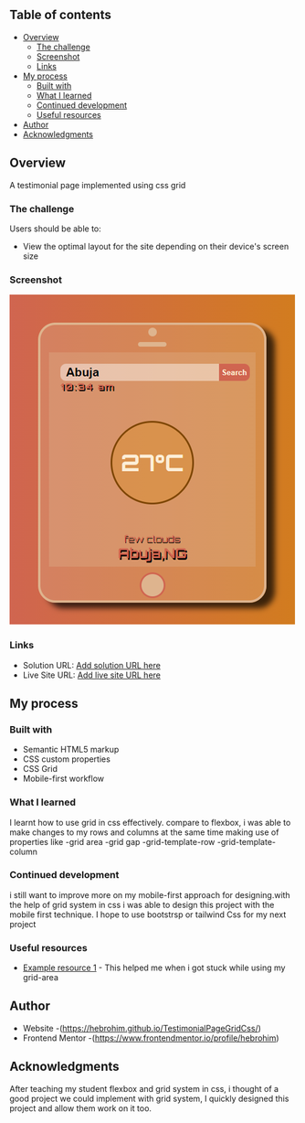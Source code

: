 ## Table of contents

- [Overview](#overview)
  - [The challenge](#the-challenge)
  - [Screenshot](#screenshot)
  - [Links](#links)
- [My process](#my-process)
  - [Built with](#built-with)
  - [What I learned](#what-i-learned)
  - [Continued development](#continued-development)
  - [Useful resources](#useful-resources)
- [Author](#author)
- [Acknowledgments](#acknowledgments)
## Overview
A testimonial page implemented using css grid
### The challenge

Users should be able to:

- View the optimal layout for the site depending on their device's screen size

### Screenshot

![](./design/screenShot.png)

### Links

- Solution URL: [Add solution URL here](https://github.com/hebrohim/weatherApp)
- Live Site URL: [Add live site URL here](https://hebrohimweatherapp.netlify.app/)

## My process

### Built with

- Semantic HTML5 markup
- CSS custom properties
- CSS Grid
- Mobile-first workflow
### What I learned

I learnt how to use grid in css effectively. compare to flexbox, i was able to make changes to my rows and columns at the same time making use of properties like 
-grid area
-grid gap
-grid-template-row
-grid-template-column

### Continued development

i still want to improve more on my mobile-first approach for designing.with the help of grid system in css i was able to design this project with the mobile first technique. I hope to use bootstrsp or tailwind Css for my next project

### Useful resources

- [Example resource 1](https://www.w3schools.com/css/css_grid.asp) - This helped me when i got stuck while using my grid-area
 
## Author

- Website -(https://hebrohim.github.io/TestimonialPageGridCss/)
- Frontend Mentor -(https://www.frontendmentor.io/profile/hebrohim)

## Acknowledgments
After teaching my student flexbox and grid system in css, i thought of a good project we could implement with grid system, I quickly designed this project and allow them work on it too. 